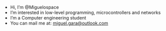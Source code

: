 - Hi, I’m @Miguelospace
- I’m interested in low-level programming, microcontrollers and networks
- I’m a Computer engineering student
- You can mail me at: miguel.gara@outlook.com
